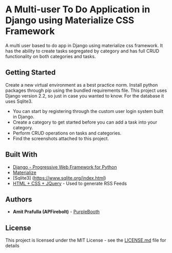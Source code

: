 # A Multi-user To Do Application in Django using Materialize CSS Framework

A multi user based to do app in Django using materialize css framework. It has the ability to create tasks segregated by category
and has full CRUD functionality on both categories and tasks.

## Getting Started

Create a new virtual environment as a best practice norm. Install python packages through pip using the bundled requirements
file. This project uses Django version 2.2, so just in case you wanted to know. For the database it uses Sqlite3.

* You can start by registering through the custom user login system built in Django.
* Create a category to get started before you can add a task into your category.
* Perform CRUD operations on tasks and categories.
* Find the screenshots attached to this project.


## Built With

* [Django - Progressive Web Framework for Python](https://docs.djangoproject.com/en/3.0/)
* [Materialize ](https://materializecss.com/)
* [Sqlite3] (https://www.sqlite.org/index.html)
* [HTML + CSS + JQuery](https://rometools.github.io/rome/) - Used to generate RSS Feeds

## Authors

* **Amit Prafulla (APFirebolt)** - [PurpleBooth](https://github.com/PurpleBooth)

## License

This project is licensed under the MIT License - see the [LICENSE.md](LICENSE.md) file for details


